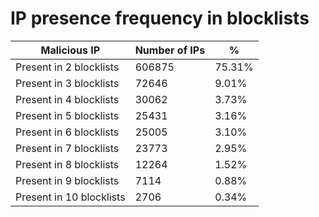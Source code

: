# IP presence frequency in blocklists
| Malicious IP | Number of IPs | % |
|----|----|----|
| Present in 2 blocklists | 606875 | 75.31% |
| Present in 3 blocklists | 72646 | 9.01% |
| Present in 4 blocklists | 30062 | 3.73% |
| Present in 5 blocklists | 25431 | 3.16% |
| Present in 6 blocklists | 25005 | 3.10% |
| Present in 7 blocklists | 23773 | 2.95% |
| Present in 8 blocklists | 12264 | 1.52% |
| Present in 9 blocklists | 7114 | 0.88% |
| Present in 10 blocklists | 2706 | 0.34% |
